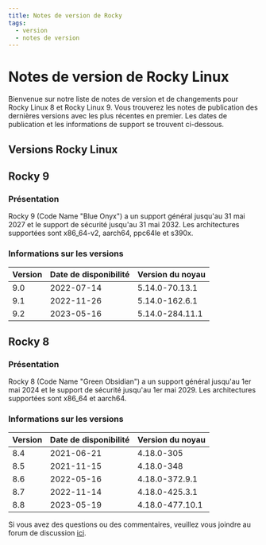 ```yaml
---
title: Notes de version de Rocky
tags:
  - version
  - notes de version
---
```


# Notes de version de Rocky Linux

Bienvenue sur notre liste de notes de version et de changements pour Rocky Linux 8 et Rocky Linux 9. Vous trouverez les notes de publication des dernières versions avec les plus récentes en premier. Les dates de publication et les informations de support se trouvent ci-dessous.

## Versions Rocky Linux

## Rocky 9

### Présentation

Rocky 9 (Code Name "Blue Onyx") a un support général jusqu'au 31 mai 2027 et le support de sécurité jusqu'au 31 mai 2032. Les architectures supportées sont x86_64-v2, aarch64, ppc64le et s390x.

### Informations sur les versions

| Version | Date de disponibilité | Version du noyau |
| ------- | --------------------- | ---------------- |
| 9.0     | 2022-07-14            | 5.14.0-70.13.1   |
| 9.1     | 2022-11-26            | 5.14.0-162.6.1   |
| 9.2     | 2023-05-16            | 5.14.0-284.11.1  |

## Rocky 8

### Présentation

Rocky 8 (Code Name "Green Obsidian") a un support général jusqu'au 1er mai 2024 et le support de sécurité jusqu'au 1er mai 2029. Les architectures supportées sont x86_64 et aarch64.

### Informations sur les versions

| Version | Date de disponibilité | Version du noyau |
| ------- | --------------------- | ---------------- |
| 8.4     | 2021-06-21            | 4.18.0-305       |
| 8.5     | 2021-11-15            | 4.18.0-348       |
| 8.6     | 2022-05-16            | 4.18.0-372.9.1   |
| 8.7     | 2022-11-14            | 4.18.0-425.3.1   |
| 8.8     | 2023-05-19            | 4.18.0-477.10.1  |

Si vous avez des questions ou des commentaires, veuillez vous joindre au forum de discussion [ici](https://chat.rockylinux.org/rocky-linux/channels/documentation).

